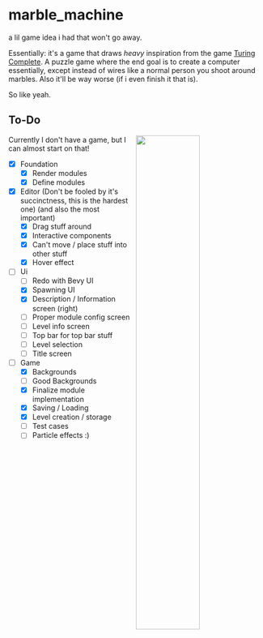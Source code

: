 # marble_machine

a lil game idea i had that won't go away.

Essentially: it's a game that draws *heavy* inspiration from the game [Turing Complete](https://turingcomplete.game/). A puzzle game where the end goal is to create a computer essentially, except instead of wires like a normal person you shoot around marbles. Also it'll be way worse (if i even finish it that is).

So like yeah.

## To-Do

<img width=50% align=right src=https://user-images.githubusercontent.com/48413902/216175298-5e31170c-0245-4df8-9a42-40cba56a733e.png>


Currently I don't have a game, but I can almost start on that!

 - [x] Foundation
   - [x] Render modules
   - [x] Define modules
 - [x] Editor (Don't be fooled by it's succinctness, this is the hardest one) (and also the most important)
   - [x] Drag stuff around
   - [x] Interactive components
   - [x] Can't move / place stuff into other stuff
   - [x] Hover effect
 - [ ] Ui
   - [ ] Redo with Bevy UI
   - [x] Spawning UI
   - [x] Description / Information screen (right)
   - [ ] Proper module config screen
   - [ ] Level info screen
   - [ ] Top bar for top bar stuff
   - [ ] Level selection
   - [ ] Title screen
 - [ ] Game
   - [x] Backgrounds
   - [ ] Good Backgrounds
   - [x] Finalize module implementation
   - [x] Saving / Loading
   - [x] Level creation / storage
   - [ ] Test cases
   - [ ] Particle effects :)